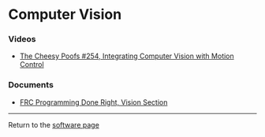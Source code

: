 # Computer Vision

### Videos
  - [The Cheesy Poofs #254, Integrating Computer Vision with Motion Control](https://www.youtube.com/watch?v=rLwOkAJqImo)
  
### Documents
  - [FRC Programming Done Right, Vision Section](https://frc-pdr.readthedocs.io/en/latest/vision/introduction.html)

---
Return to the [software page](readme.md)
